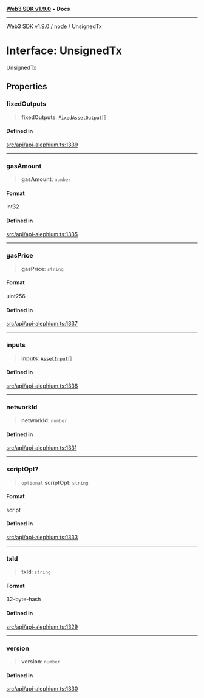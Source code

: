 [**Web3 SDK v1.9.0**](../../../README.md) • **Docs**

***

[Web3 SDK v1.9.0](../../../globals.md) / [node](../README.md) / UnsignedTx

# Interface: UnsignedTx

UnsignedTx

## Properties

### fixedOutputs

> **fixedOutputs**: [`FixedAssetOutput`](FixedAssetOutput.md)[]

#### Defined in

[src/api/api-alephium.ts:1339](https://github.com/Mystic-Nayy/alephium-web3/blob/ee41f5e0e7d7fb0b155fe62f05b2ac03772895ca/packages/web3/src/api/api-alephium.ts#L1339)

***

### gasAmount

> **gasAmount**: `number`

#### Format

int32

#### Defined in

[src/api/api-alephium.ts:1335](https://github.com/Mystic-Nayy/alephium-web3/blob/ee41f5e0e7d7fb0b155fe62f05b2ac03772895ca/packages/web3/src/api/api-alephium.ts#L1335)

***

### gasPrice

> **gasPrice**: `string`

#### Format

uint256

#### Defined in

[src/api/api-alephium.ts:1337](https://github.com/Mystic-Nayy/alephium-web3/blob/ee41f5e0e7d7fb0b155fe62f05b2ac03772895ca/packages/web3/src/api/api-alephium.ts#L1337)

***

### inputs

> **inputs**: [`AssetInput`](AssetInput.md)[]

#### Defined in

[src/api/api-alephium.ts:1338](https://github.com/Mystic-Nayy/alephium-web3/blob/ee41f5e0e7d7fb0b155fe62f05b2ac03772895ca/packages/web3/src/api/api-alephium.ts#L1338)

***

### networkId

> **networkId**: `number`

#### Defined in

[src/api/api-alephium.ts:1331](https://github.com/Mystic-Nayy/alephium-web3/blob/ee41f5e0e7d7fb0b155fe62f05b2ac03772895ca/packages/web3/src/api/api-alephium.ts#L1331)

***

### scriptOpt?

> `optional` **scriptOpt**: `string`

#### Format

script

#### Defined in

[src/api/api-alephium.ts:1333](https://github.com/Mystic-Nayy/alephium-web3/blob/ee41f5e0e7d7fb0b155fe62f05b2ac03772895ca/packages/web3/src/api/api-alephium.ts#L1333)

***

### txId

> **txId**: `string`

#### Format

32-byte-hash

#### Defined in

[src/api/api-alephium.ts:1329](https://github.com/Mystic-Nayy/alephium-web3/blob/ee41f5e0e7d7fb0b155fe62f05b2ac03772895ca/packages/web3/src/api/api-alephium.ts#L1329)

***

### version

> **version**: `number`

#### Defined in

[src/api/api-alephium.ts:1330](https://github.com/Mystic-Nayy/alephium-web3/blob/ee41f5e0e7d7fb0b155fe62f05b2ac03772895ca/packages/web3/src/api/api-alephium.ts#L1330)
